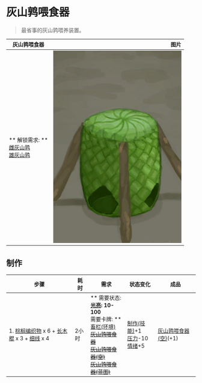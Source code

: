 # 灰山鹑喂食器  
> 最省事的灰山鹑喂养装置。  
  
  灰山鹑喂食器  |   图片   
 ----  |  ----:   
 ** 解锁需求: **<br>[雌灰山鹑](PartridgeFemaleEnclosure.md)<br>[雄灰山鹑](PartridgeMaleEnclosure.md)  |  ![](Sprite/Feeder.png)   
  
## 制作  
步骤  |  耗时  |  需求  |  状态变化  |  成品  
----  |  ----  |  ----  |  ----  |  ----  
1. [棕榈编织物](WeavePalm.md) x 6 + [长木棍](StickLong.md) x 3 + [细线](CordFiber.md) x 4  |  2小时  |  ** 需要状态: **<br>[光亮](Light.md): 10-100<br>** 需要卡牌: **<br>[畜栏(环境)](Env_Enclosure.md)<br>~~[灰山鹑喂食器](PartridgeFeeder.md)~~<br>~~[灰山鹑喂食器(空)](PartridgeFeederEmpty.md)~~<br>~~[灰山鹑喂食器(蓝图)](Bp_PartridgeFeeder.md)~~  |  [制作(技能)](Skill_Crafting.md)+1<br>[压力](Stress.md)-10<br>[情绪](Morale.md)+5  |  [灰山鹑喂食器(空)](PartridgeFeederEmpty.md)(+1)  
